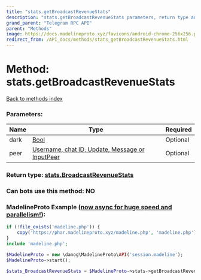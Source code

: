 ```yaml
---
title: "stats.getBroadcastRevenueStats"
description: "stats.getBroadcastRevenueStats parameters, return type and example"
grand_parent: "Telegram RPC API"
parent: "Methods"
image: https://docs.madelineproto.xyz/favicons/android-chrome-256x256.png
redirect_from: /API_docs/methods/stats_getBroadcastRevenueStats.html
---
```

# Method: stats.getBroadcastRevenueStats
[Back to methods index](index.html)



### Parameters:

| Name     |    Type       | Required |
|----------|---------------|----------|
|dark|[Bool](/API_docs/types/Bool.html) | Optional|
|peer|[Username, chat ID, Update, Message or InputPeer](/API_docs/types/InputPeer.html) | Optional|


### Return type: [stats.BroadcastRevenueStats](/API_docs/types/stats.BroadcastRevenueStats.html)

### Can bots use this method: **NO**


### MadelineProto Example ([now async for huge speed and parallelism!](https://docs.madelineproto.xyz/docs/ASYNC.html)):


```php
if (!file_exists('madeline.php')) {
    copy('https://phar.madelineproto.xyz/madeline.php', 'madeline.php');
}
include 'madeline.php';

$MadelineProto = new \danog\MadelineProto\API('session.madeline');
$MadelineProto->start();

$stats_BroadcastRevenueStats = $MadelineProto->stats->getBroadcastRevenueStats(dark: $Bool, peer: $InputPeer, );
```

